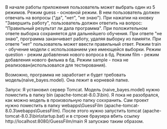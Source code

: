 ﻿В начале работы приложения пользователь может выбрать один из 5 режимов.
Режим guess - основной режим. В нем пользователь должен отвечать на вопросы ("да", "нет", "не знаю"). При нажатии на кновку "Завершить работу", пользователь должен ответить на вопрос: "Правильный результат ли дала программа". При положительном ответе выборка сохраняется для дальнейшего обучения. При ответе "не знаю", программа заканчивает работу, удаляя выборку из памяяти. При ответе "нет" пользователь может ввести правильный ответ.
Режим train - обучение модели с использованием уже имеющейся выборки.
Режим question - режим добавления нового вопроса в бд.
Режим film - режим добавления нового фильма в бд.
Режим sample - пока не реализован(использовался для тестирования).

Возможно, программа не заработает и будет требовать модель(naive_bayes.model). Она лежит в корневой папке.

Запуск:
Я установил сервер Tomcat. Модель (naive_bayes.model) нужно поместить в папку bin (apache-tomcat-8.0.3\bin). Я пока не разобрался, как можно модель в произвольную папку соххранить. Сам проект нужно поместить в папку webapps\GuessFilm (apache-tomcat-8.0.3\webapps\GuessFilm). После этого нужно запустить tomcat (apache-tomcat-8.0.3\bin\startup.bat) и в строке браузера вбить ссылку http://localhost:8080/GuessFilm/main
Я запускаю таким образом.